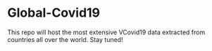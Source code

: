 # Global-Covid19

This repo will host the most extensive VCovid19 data extracted from countries all over the world. Stay tuned!


